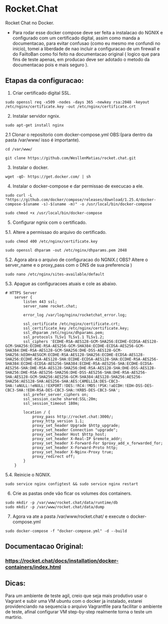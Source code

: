 # Rocket.Chat
Rocket Chat no Docker.

- Para rodar esse docker compose deve ser feita a instalacao do NGNIX e configurado com um certificado digital, assim como manda a documentacao, para evitar confusao (como eu mesmo me confundi no inicio), tomei a liberdade de nao incluir a configuracao de um firewall e do FailtoBan como foi feito na documentacao original ( logico que para fins de teste apenas, em producao deve ser adotado o metodo da documentacao pois e mais seguro ).

## Etapas da configuracao:

1. Criar certificado digital SSL.
```
sudo openssl req -x509 -nodes -days 365 -newkey rsa:2048 -keyout /etc/nginx/certificate.key -out /etc/nginx/certificate.crt
```
2. Instalar servidor ngnix.
```
sudo apt-get install nginx
```
2.1 Clonar o repositorio com docker-compose.yml OBS:(para dentro da pasta /var/www/ isso é importante).
```
cd /var/www/

git clone https://github.com/WesllenMatias/rocket.chat.git
```
3. Instalar o docker.
```
wget -qO- https://get.docker.com/ | sh
```
4. Instalar o docker-compose e dar permissao de execucao a ele.
```
sudo curl -L "https://github.com/docker/compose/releases/download/1.25.4/docker-compose-$(uname -s)-$(uname -m)" -o /usr/local/bin/docker-compose

sudo chmod +x /usr/local/bin/docker-compose
```
5. Configurar ngnix com o certificado.

5.1. Altere a permissao do arquivo do certificado.
```
sudo chmod 400 /etc/nginx/certificate.key

sudo openssl dhparam -out /etc/nginx/dhparams.pem 2048
```
5.2. Agora abra o arquivo de configuracao do NGNIX.( OBS? Altere o server_name e o proxy_pass com o DNS de sua preferencia )
```
sudo nano /etc/nginx/sites-available/default
```
5.3. Apague as configuracoes atuais e cole as abaixo.
```
# HTTPS Server
    server {
        listen 443 ssl;
        server_name rocket.chat;

        error_log /var/log/nginx/rocketchat_error.log;

        ssl_certificate /etc/nginx/certificate.crt;
        ssl_certificate_key /etc/nginx/certificate.key;
        ssl_dhparam /etc/nginx/dhparams.pem;
        ssl_protocols TLSv1 TLSv1.1 TLSv1.2;
        ssl_ciphers 'ECDHE-RSA-AES128-GCM-SHA256:ECDHE-ECDSA-AES128-GCM-SHA256:ECDHE-RSA-AES256-GCM-SHA384:ECDHE-ECDSA-AES256-GCM-SHA384:DHE-RSA-AES128-GCM-SHA256:DHE-DSS-AES128-GCM-SHA256:kEDH+AESGCM:ECDHE-RSA-AES128-SHA256:ECDHE-ECDSA-AES128-SHA256:ECDHE-RSA-AES128-SHA:ECDHE-ECDSA-AES128-SHA:ECDHE-RSA-AES256-SHA384:ECDHE-ECDSA-AES256-SHA384:ECDHE-RSA-AES256-SHA:ECDHE-ECDSA-AES256-SHA:DHE-RSA-AES128-SHA256:DHE-RSA-AES128-SHA:DHE-DSS-AES128-SHA256:DHE-RSA-AES256-SHA256:DHE-DSS-AES256-SHA:DHE-RSA-AES256-SHA:AES128-GCM-SHA256:AES256-GCM-SHA384:AES128-SHA256:AES256-SHA256:AES128-SHA:AES256-SHA:AES:CAMELLIA:DES-CBC3-SHA:!aNULL:!eNULL:!EXPORT:!DES:!RC4:!MD5:!PSK:!aECDH:!EDH-DSS-DES-CBC3-SHA:!EDH-RSA-DES-CBC3-SHA:!KRB5-DES-CBC3-SHA';
        ssl_prefer_server_ciphers on;
        ssl_session_cache shared:SSL:20m;
        ssl_session_timeout 180m;

        location / {
            proxy_pass http://rocket.chat:3000/;
            proxy_http_version 1.1;
            proxy_set_header Upgrade $http_upgrade;
            proxy_set_header Connection "upgrade";
            proxy_set_header Host $http_host;
            proxy_set_header X-Real-IP $remote_addr;
            proxy_set_header X-Forward-For $proxy_add_x_forwarded_for;
            proxy_set_header X-Forward-Proto http;
            proxy_set_header X-Nginx-Proxy true;
            proxy_redirect off;
        }
    }
```
5.4. Reinicie o NGNIX.
```
sudo service nginx configtest && sudo service nginx restart
```
6. Crie as pastas onde vão ficar os volumes dos containers.
```
sudo mkdir -p /var/www/rocket.chat/data/runtime/db
sudo mkdir -p /var/www/rocket.chat/data/dump
```
7. Agora va ate a pasta /var/www/rocket.chat/ e execute o docker-compose.yml
```
sudo docker-compose -f "docker-compose.yml" -d --build
```

## Documentacao Original:
### https://rocket.chat/docs/installation/docker-containers/index.html

## Dicas:
Para um ambiente de teste agil, creio que seja mais produtivo usar o Vagrant e subir uma VM ubuntu com o docker ja instalado, estarei providenciando na sequencia o arquivo Vagrantfile para facilitar o ambiente de teste, afinal configurar VM step-by-step realmente torna o teste um martirio.
